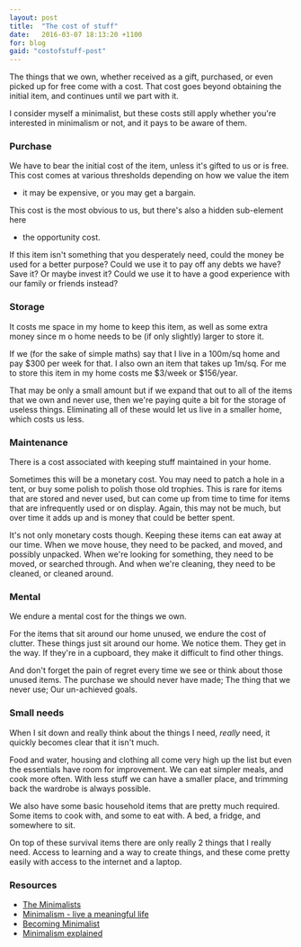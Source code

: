 ```yaml
---
layout: post
title:  "The cost of stuff"
date:   2016-03-07 18:13:20 +1100
for: blog
gaid: "costofstuff-post"
---
```


The things that we own, whether received as a gift, purchased, or even picked up
for free come with a cost. That cost goes beyond obtaining the initial item, and
continues until we part with it.

I consider myself a minimalist, but these costs still apply whether you're
interested in minimalism or not, and it pays to be aware of them.

### Purchase

We have to bear the initial cost of the item, unless it's gifted to us or is
free. This cost comes at various thresholds depending on how we value the item
- it may be expensive, or you may get a bargain.

This cost is the most obvious to us, but there's also a hidden sub-element here
- the opportunity cost.

If this item isn't something that you desperately need, could the money be used
for a better purpose? Could we use it to pay off any debts we have? Save it?
Or maybe invest it? Could we use it to have a good experience with our family or
friends instead?

### Storage

It costs me space in my home to keep this item, as well as some extra money since m o
home needs to be (if only slightly) larger to store it.

If we (for the sake of simple maths) say that I live in a 100m/sq home and pay $300
per week for that. I also own an item that takes up 1m/sq. For me to store this
item in my home costs me $3/week or $156/year.

That may be only a small amount but if we expand that out to all of the items
that we own and never use, then we're paying quite a bit for the storage of useless
things. Eliminating all of these would let us live in a smaller home, which
costs us less.

### Maintenance

There is a cost associated with keeping stuff maintained in your home.

Sometimes this will be a monetary cost. You may need to patch a hole in a tent,
or buy some polish to polish those old trophies. This is rare for items that
are stored and never used, but can come up from time to time for items that are
infrequently used or on display. Again, this may not be much, but over time it
adds up and is money that could be better spent.

It's not only monetary costs though. Keeping these items can eat away at our time.
When we move house, they need to be packed, and moved, and possibly unpacked.
When we're looking for something, they need to be moved, or searched through.
And when we're cleaning, they need to be cleaned, or cleaned around.

### Mental

We endure a mental cost for the things we own.

For the items that sit around our home unused, we endure the cost of
clutter. These things just sit around our home. We notice them. They get in the
way. If they're in a cupboard, they make it difficult to find other things.

And don't forget the pain of regret every time we see or think about those
unused items. The purchase we should never have made; The thing that we never
use; Our un-achieved goals.

### Small needs

When I sit down and really think about the things I need, *really* need, it
quickly becomes clear that it isn't much.

Food and water, housing and clothing all come very high up the list but even the
essentials have room for improvement. We can eat simpler meals, and cook more
often. With less stuff we can have a smaller place, and trimming back the
wardrobe is always possible.

We also have some basic household items that are pretty much required. Some
items to cook with, and some to eat with. A bed, a fridge, and somewhere to sit.

On top of these survival items there are only really 2 things that I really
need. Access to learning and a way to create things, and these come pretty
easily with access to the internet and a laptop.

### Resources

* [The Minimalists](http://theminimalists.com)
* [Minimalism - live a meaningful
  life](http://www.amazon.com/gp/product/0615648223/ref=as_li_tl?ie=UTF8&camp=1789&creative=9325&creativeASIN=0615648223&linkCode=as2&tag=bennyhalcom-20&linkId=DC3B7B37Z233MHTW)
* [Becoming Minimalist](http://www.becomingminimalist.com/)
* [Minimalism explained](http://exilelifestyle.com/minimalism-explained/)
